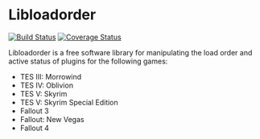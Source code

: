 # Libloadorder

[![Build Status](https://travis-ci.org/WrinklyNinja/libloadorder.svg?branch=master)](https://travis-ci.org/WrinklyNinja/libloadorder)
[![Coverage Status](https://coveralls.io/repos/github/WrinklyNinja/libloadorder/badge.svg?branch=rust-rewrite)](https://coveralls.io/github/WrinklyNinja/libloadorder?branch=rust-rewrite)

Libloadorder is a free software library for manipulating the load order and active status of plugins for the following games:

* TES III: Morrowind
* TES IV: Oblivion
* TES V: Skyrim
* TES V: Skyrim Special Edition
* Fallout 3
* Fallout: New Vegas
* Fallout 4
